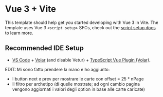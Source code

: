 # Vue 3 + Vite

This template should help get you started developing with Vue 3 in Vite. The template uses Vue 3 `<script setup>` SFCs, check out the [script setup docs](https://v3.vuejs.org/api/sfc-script-setup.html#sfc-script-setup) to learn more.

## Recommended IDE Setup

- [VS Code](https://code.visualstudio.com/) + [Volar](https://marketplace.visualstudio.com/items?itemName=Vue.volar) (and disable Vetur) + [TypeScript Vue Plugin (Volar)](https://marketplace.visualstudio.com/items?itemName=Vue.vscode-typescript-vue-plugin).


EDIT: Mi sono fatto prendere la mano e ho aggiunto:

- I button next e prev per mostrare le carte con offset = 25 * nPage
- Il filtro per archetipo (di quelle mostrate; ad ogni cambio pagina vengono aggiornati i valori degli option in base alle carte caricate)
